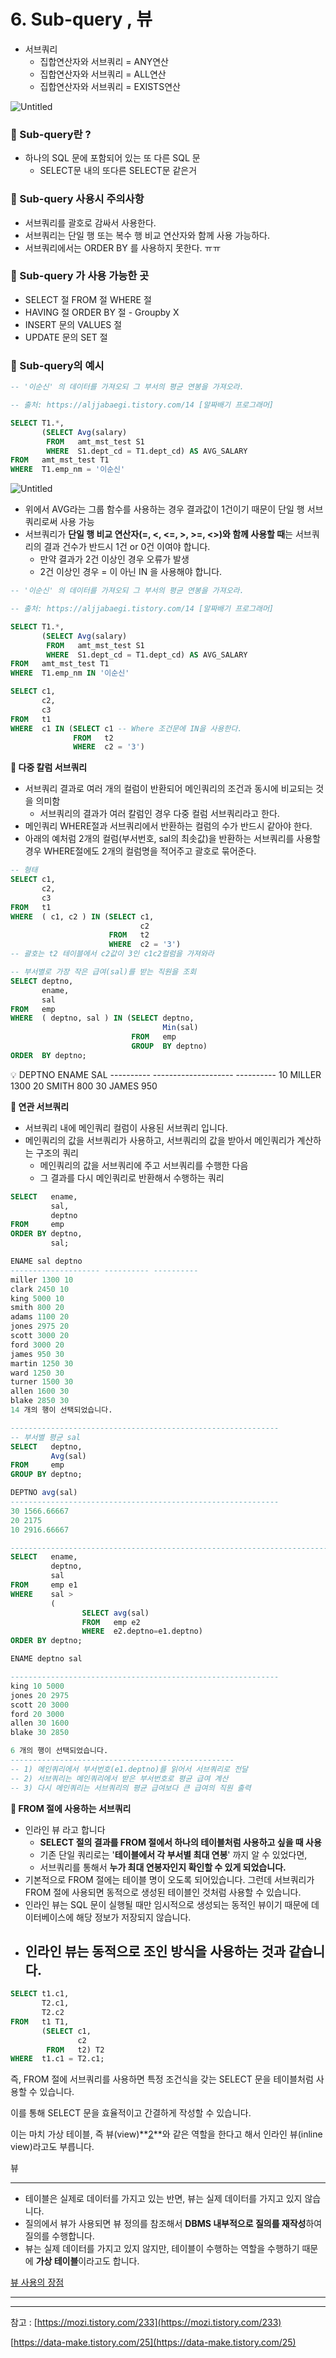# 6. Sub-query , 뷰

- 서브쿼리
    - 집합연산자와 서브쿼리 = ANY연산
    - 집합연산자와 서브쿼리 = ALL연산
    - 집합연산자와 서브쿼리 = EXISTS연산
    

![Untitled](6%20Sub-query%20,%20%E1%84%87%E1%85%B2%20946192b965f843279b04b934a4eb2cb8/Untitled.png)

### 📌 Sub-query란 ?

- 하나의 SQL 문에 포함되어 있는 또 다른 SQL 문
    - SELECT문 내의 또다른 SELECT문 같은거
    

### 📌 Sub-query 사용시 주의사항

- 서브쿼리를 괄호로 감싸서 사용한다.
- 서브쿼리는 단일 행 또는 복수 행 비교 연산자와 함께 사용 가능하다.
- 서브쿼리에서는 ORDER BY 를 사용하지 못한다. ㅠㅠ

### 📌 Sub-query 가 사용 가능한 곳

- SELECT 절 FROM 절 WHERE 절
- HAVING 절 ORDER BY 절 - Groupby X
- INSERT 문의 VALUES 절
- UPDATE 문의 SET 절

### 📌 Sub-query의 예시

```sql
-- '이순신' 의 데이터를 가져오되 그 부서의 평균 연봉을 가져오라.

-- 출처: https://aljjabaegi.tistory.com/14 [알짜배기 프로그래머]

SELECT T1.*,
       (SELECT Avg(salary)
        FROM   amt_mst_test S1
        WHERE  S1.dept_cd = T1.dept_cd) AS AVG_SALARY
FROM   amt_mst_test T1
WHERE  T1.emp_nm = '이순신'

```

![Untitled](6%20Sub-query%20,%20%E1%84%87%E1%85%B2%20946192b965f843279b04b934a4eb2cb8/Untitled%201.png)

- 위에서 AVG라는 그룹 함수를 사용하는 경우 결과값이 1건이기 때문이 단일 행 서브쿼리로써 사용 가능
- 서브쿼리가 **단일 행 비교 연산자(=, <, <=, >, >=, <>)와 함께 사용할 때**는 서브쿼리의 결과 건수가 반드시 1건 or 0건 이여야 합니다.
    - 만약 결과가 2건 이상인 경우 오류가 발생
    - 2건 이상인 경우 = 이 아닌 IN 을 사용해야 합니다.

```sql
-- '이순신' 의 데이터를 가져오되 그 부서의 평균 연봉을 가져오라.

-- 출처: https://aljjabaegi.tistory.com/14 [알짜배기 프로그래머]

SELECT T1.*,
       (SELECT Avg(salary)
        FROM   amt_mst_test S1
        WHERE  S1.dept_cd = T1.dept_cd) AS AVG_SALARY
FROM   amt_mst_test T1
WHERE  T1.emp_nm IN '이순신'

```

```sql
SELECT c1,
       c2,
       c3
FROM   t1
WHERE  c1 IN (SELECT c1 -- Where 조건문에 IN을 사용한다. 
              FROM   t2
              WHERE  c2 = '3')
```

**🥕 다중 칼럼 서브쿼리**

- 서브쿼리 결과로 여러 개의 컬럼이 반환되어 메인쿼리의 조건과 동시에 비교되는 것을 의미함
    - 서브쿼리의 결과가 여러 칼럼인 경우 다중 컬럼 서브쿼리라고 한다.
- 메인쿼리 WHERE절과 서브쿼리에서 반환하는 컬럼의 수가 반드시 같아야 한다.
- 아래의 예처럼 2개의 컬럼(부서번호, sal의 최솟값)을 반환하는 서브쿼리를 사용할 경우 WHERE절에도 2개의 컬럼명을 적어주고 괄호로 묶어준다.

```sql
-- 형태
SELECT c1,
       c2,
       c3
FROM   t1
WHERE  ( c1, c2 ) IN (SELECT c1,
                             c2
                      FROM   t2 
                      WHERE  c2 = '3') 
-- 괄호는 t2 테이블에서 c2값이 3인 c1c2컬럼을 가져와라 
```

```sql
-- 부서별로 가장 작은 급여(sal)를 받는 직원을 조회
SELECT deptno,
       ename,
       sal
FROM   emp
WHERE  ( deptno, sal ) IN (SELECT deptno,
                                  Min(sal)
                           FROM   emp
                           GROUP  BY deptno)
ORDER  BY deptno;
```

<aside>
💡     DEPTNO ENAME                       SAL
---------- -------------------- ----------
        10 MILLER                     1300
        20 SMITH                       800
        30 JAMES                       950

</aside>

**🥕 연관 서브쿼리**

- 서브쿼리 내에 메인쿼리 컬럼이 사용된 서브쿼리 입니다.
- 메인쿼리의 값을 서브쿼리가 사용하고, 서브쿼리의 값을 받아서 메인쿼리가 계산하는 구조의 쿼리
    - 메인쿼리의 값을 서브쿼리에 주고 서브쿼리를 수행한 다음
    - 그 결과를 다시 메인쿼리로 반환해서 수행하는 쿼리

```sql
SELECT   ename,
         sal,
         deptno
FROM     emp
ORDER BY deptno,
         sal;

ENAME sal deptno
-------------------- ---------- ----------
miller 1300 10 
clark 2450 10 
king 5000 10 
smith 800 20 
adams 1100 20 
jones 2975 20 
scott 3000 20 
ford 3000 20 
james 950 30 
martin 1250 30 
ward 1250 30 
turner 1500 30 
allen 1600 30 
blake 2850 30 
14 개의 행이 선택되었습니다.

------------------------------------------------------------
-- 부서별 평균 sal
SELECT   deptno,
         Avg(sal)
FROM     emp
GROUP BY deptno;

DEPTNO avg(sal)
------------------------------------------------------------
30 1566.66667 
20 2175 
10 2916.66667 

---------------------------------------------------------------------------
SELECT   ename,
         deptno,
         sal 
FROM     emp e1 
WHERE    sal >
         (
                SELECT avg(sal) 
                FROM   emp e2 
                WHERE  e2.deptno=e1.deptno) 
ORDER BY deptno;

ENAME deptno sal

------------------------------------------------------------
king 10 5000 
jones 20 2975 
scott 20 3000 
ford 20 3000 
allen 30 1600 
blake 30 2850 

6 개의 행이 선택되었습니다.
--------------------------------------------------
-- 1) 메인쿼리에서 부서번호(e1.deptno)를 읽어서 서브쿼리로 전달
-- 2) 서브쿼리는 메인쿼리에서 받은 부서번호로 평균 급여 계산
-- 3) 다시 메인쿼리는 서브쿼리의 평균 급여보다 큰 급여의 직원 출력
```

**🥕 FROM 절에 사용하는 서브쿼리**

- 인라인 뷰 라고 합니다
    - **SELECT 절의 결과를 FROM 절에서 하나의 테이블처럼 사용하고 싶을 때 사용**
    - 기존 단일 쿼리로는 '**테이블에서 각 부서별 최대 연봉**' 까지 알 수 있었다면,
    - 서브쿼리를 통해서 **누가 최대 연봉자인지 확인할 수 있게 되었습니다.**
- 기본적으로 FROM 절에는 테이블 명이 오도록 되어있습니다. 그런데 서브쿼리가 FROM 절에 사용되면 동적으로 생성된 테이블인 것처럼 사용할 수 있습니다.
- 인라인 뷰는 SQL 문이 실행될 때만 임시적으로 생성되는 동적인 뷰이기 때문에 데이터베이스에 해당 정보가 저장되지 않습니다.
- 인라인 뷰는 동적으로 조인 방식을 사용하는 것과 같습니다.
    - 

```sql
SELECT t1.c1,
       T2.c1,
       T2.c2
FROM   t1 T1,
       (SELECT c1,
               c2
        FROM   t2) T2
WHERE  t1.c1 = T2.c1;
```

즉, FROM 절에 서브쿼리를 사용하면 특정 조건식을 갖는 SELECT 문을 테이블처럼 사용할 수 있습니다. 

이를 통해 SELECT 문을 효율적이고 간결하게 작성할 수 있습니다. 

이는 마치 가상 테이블, 즉 뷰(view)**[2](https://thebook.io/006977/ch07/05/#footnote-448160-2)**와 같은 역할을 한다고 해서 인라인 뷰(inline view)라고도 부릅니다.

뷰

---

- 테이블은 실제로 데이터를 가지고 있는 반면, 뷰는 실제 데이터를 가지고 있지 않습니다.
- 질의에서 뷰가 사용되면 뷰 정의를 참조해서 **DBMS 내부적으로 질의를 재작성**하여 질의를 수행합니다.
- 뷰는 실제 데이터를 가지고 있지 않지만, 테이블이 수행하는 역할을 수행하기 때문에 **가상 테이블**이라고도 합니다.

[뷰 사용의 장점](https://www.notion.so/482eb9857f8f4619abe9ce060963dce8)

---

---

참고 : [https://mozi.tistory.com/233](https://mozi.tistory.com/233)

[https://data-make.tistory.com/25](https://data-make.tistory.com/25)